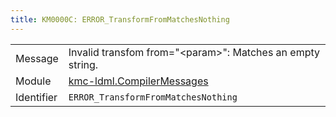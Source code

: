 ```yaml
---
title: KM0000C: ERROR_TransformFromMatchesNothing
---
```


|            |           |
|------------|---------- |
| Message    | Invalid transfom from="&lt;param&gt;": Matches an empty string\. |
| Module     | [kmc-ldml.CompilerMessages](kmc-ldml.compilermessages) |
| Identifier | `ERROR_TransformFromMatchesNothing` |


